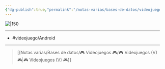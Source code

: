 ```yaml
---
{"dg-publish":true,"permalink":"/notas-varias/bases-de-datos/videojuegos/v-clash-royale/"}
---
```



![|150](https://images.igdb.com/igdb/image/upload/t_cover_big/co1mb7.jpg)

---

- #videojuego/Android 

---

> [[Notas varias/Bases de datos/🎮 Videojuegos 🎮/🎮 Videojuegos (V) 🎮\|🎮 Videojuegos (V) 🎮]]